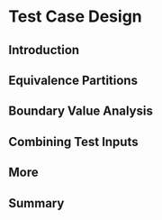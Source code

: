 <link rel="stylesheet" href="{{baseUrl}}/css/textbook.css">

<div class="website-content">

# Test Case Design

## Introduction
<panel header="================================================================"
    type="seamless" alt="introduction">
  <include src="introduction/index.md#main" />
</panel>

## Equivalence Partitions
<panel header="================================================================"
    type="seamless" alt="equivalence partitions">
  <include src="equivalencePartitions/index.md#main" />
</panel>

## Boundary Value Analysis
<panel header="================================================================"
    type="seamless" alt="boundary value analysis">
  <include src="boundaryValueAnalysis/index.md#main" />
</panel>

## Combining Test Inputs
<panel header="================================================================"
    type="seamless" alt="combining test inputs">
  <include src="combiningTestInputs/index.md#main" />
</panel>

## More
<panel header="================================================================"
    type="seamless" alt="more">
  <include src="more/index.md#main" />
</panel>

## Summary
<panel header="================================================================"
    type="seamless" alt="summary">
  <include src="summary/index.md#main" />
</panel>

</div>
